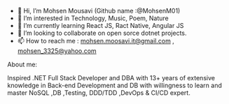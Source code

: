 - 👋 Hi, I’m Mohsen Mousavi (Github name :@MohsenM01)
- 👀 I’m interested in Technology, Music, Poem, Nature
- 🌱 I’m currently learning React JS, Ract Native, Angular JS
- 💞️ I’m looking to collaborate on open sorce dotnet projects.
- 📫 How to reach me : mohsen.moosavi.it@gmail.com , mohsen_3325@yahoo.com

About me:

Inspired .NET Full Stack Developer and DBA with 13+ years of extensive knowledge in Back-end Development and DB with willingness to learn and master NoSQL ,DB ,Testing, DDD/TDD ,DevOps & CI/CD expert.

<!---
MohsenM01/MohsenM01 is a ✨ special ✨ repository because its `README.md` (this file) appears on your GitHub profile.
You can click the Preview link to take a look at your changes.
--->
